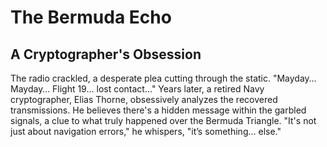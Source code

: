 # The Bermuda Echo

## A Cryptographer's Obsession

The radio crackled, a desperate plea cutting through the static. "Mayday… Mayday… Flight 19… lost contact…"  Years later, a retired Navy cryptographer, Elias Thorne, obsessively analyzes the recovered transmissions. He believes there's a hidden message within the garbled signals, a clue to what truly happened over the Bermuda Triangle.  "It's not just about navigation errors," he whispers, "it’s something… else."
